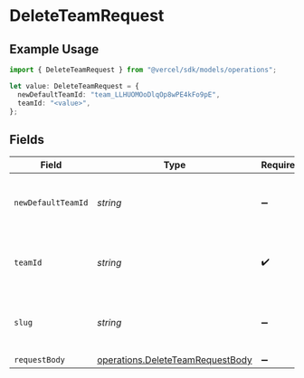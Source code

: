 # DeleteTeamRequest

## Example Usage

```typescript
import { DeleteTeamRequest } from "@vercel/sdk/models/operations";

let value: DeleteTeamRequest = {
  newDefaultTeamId: "team_LLHUOMOoDlqOp8wPE4kFo9pE",
  teamId: "<value>",
};
```

## Fields

| Field                                                                                | Type                                                                                 | Required                                                                             | Description                                                                          | Example                                                                              |
| ------------------------------------------------------------------------------------ | ------------------------------------------------------------------------------------ | ------------------------------------------------------------------------------------ | ------------------------------------------------------------------------------------ | ------------------------------------------------------------------------------------ |
| `newDefaultTeamId`                                                                   | *string*                                                                             | :heavy_minus_sign:                                                                   | Id of the team to be set as the new default team                                     | team_LLHUOMOoDlqOp8wPE4kFo9pE                                                        |
| `teamId`                                                                             | *string*                                                                             | :heavy_check_mark:                                                                   | The Team identifier to perform the request on behalf of.                             |                                                                                      |
| `slug`                                                                               | *string*                                                                             | :heavy_minus_sign:                                                                   | The Team slug to perform the request on behalf of.                                   |                                                                                      |
| `requestBody`                                                                        | [operations.DeleteTeamRequestBody](../../models/operations/deleteteamrequestbody.md) | :heavy_minus_sign:                                                                   | N/A                                                                                  |                                                                                      |